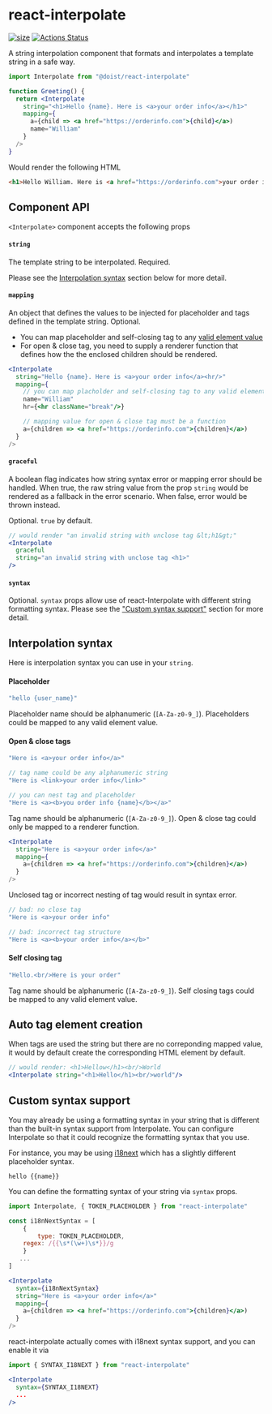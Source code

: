 # react-interpolate

[![size](http://img.badgesize.io/https://cdn.jsdelivr.net/gh/Doist/react-interpolate/dist/react-interpolate.min.cjs?compression=gzip)](http://img.badgesize.io/https://cdn.jsdelivr.net/gh/Doist/react-interpolate/dist/react-interpolate.min.cjs?compression=gzip)
[![Actions Status](https://github.com/Doist/react-interpolate/workflows/CI/badge.svg)](https://github.com/Doist/react-interpolate/actions)


A string interpolation component that formats and interpolates a template string in a safe way.

```jsx
import Interpolate from "@doist/react-interpolate"

function Greeting() {
  return <Interpolate
    string="<h1>Hello {name}. Here is <a>your order info</a></h1>"
    mapping={
      a={child => <a href="https://orderinfo.com">{child}</a>)
      name="William"
    }
  />
}
```

Would render the following HTML

```html
<h1>Hello William. Here is <a href="https://orderinfo.com">your order info</a></h1>
```


## Component API

`<Interpolate>` component accepts the following props

#### `string`
The template string to be interpolated. Required. 

Please see the [Interpolation syntax](./#interpolation-syntax) section below for more detail. 

#### `mapping` 
An object that defines the values to be injected for placeholder and tags defined in the template string. Optional. 

- You can map placeholder and self-closing tag to any [valid element value](https://reactjs.org/docs/react-api.html#isvalidelement)
- For open & close tag, you need to supply a renderer function that defines how the the enclosed children should be rendered.

```jsx
<Interpolate
  string="Hello {name}. Here is <a>your order info</a><hr/>"
  mapping={
    // you can map placholder and self-closing tag to any valid element value
    name="William" 
    hr={<hr className="break"/>}

    // mapping value for open & close tag must be a function
    a={children => <a href="https://orderinfo.com">{children}</a>)
  }
/>
```


#### `graceful` 
A boolean flag indicates how string syntax error or mapping  error should be handled. When true, the raw string value from the prop `string` would be rendered as a fallback in the error scenario. When false, error would be thrown instead. 

Optional. `true` by default.


```jsx
// would render "an invalid string with unclose tag &lt;h1&gt;"
<Interpolate
  graceful
  string="an invalid string with unclose tag <h1>"
/>
```

#### `syntax` 

Optional. `syntax` props allow use of react-Interpolate with different string formatting syntax. Please see the ["Custom syntax support"](#custom-syntax-support) section for more detail.


## Interpolation syntax

Here is interpolation syntax you can use in your `string`.

#### Placeholder

```jsx
"hello {user_name}"
```

Placeholder name should be alphanumeric (`[A-Za-z0-9_]`). Placeholders could be mapped to any valid element value.

#### Open & close tags

```jsx
"Here is <a>your order info</a>"

// tag name could be any alphanumeric string
"Here is <link>your order info</link>"

// you can nest tag and placeholder
"Here is <a><b>you order info {name}</b></a>"
```

Tag name should be alphanumeric (`[A-Za-z0-9_]`). Open & close tag could only be mapped to a renderer function.

```jsx
<Interpolate
  string="Here is <a>your order info</a>"
  mapping={
    a={children => <a href="https://orderinfo.com">{children}</a>)
  }
/>
```

Unclosed tag or incorrect nesting of tag would result in syntax error.

```js
// bad: no close tag
"Here is <a>your order info"

// bad: incorrect tag structure
"Here is <a><b>your order info</a></b>"
```

#### Self closing tag 

```js
"Hello.<br/>Here is your order"
```

Tag name should be alphanumeric (`[A-Za-z0-9_]`). Self closing tags could be mapped to any valid element value.


## Auto tag element creation

When tags are used the string but there are no correponding mapped value, it would by default create the corresponding HTML element by default. 

```jsx
// would render: <h1>Hellow</h1><br/>World
<Interpolate string="<h1>Hello</h1><br/>world"/>
```



## Custom syntax support

You may already be using a formatting syntax in your string that is different than the built-in syntax support from Interpolate. You can configure Interpolate so that it could recognize the formatting syntax that you use.

For instance, you may be using [i18next](https://www.i18next.com/) which has a slightly different placeholder syntax.
```
hello {{name}}
```

You can define the formatting syntax of your string via  `syntax` props. 

```jsx
import Interpolate, { TOKEN_PLACEHOLDER } from "react-interpolate"

const i18nNextSyntax = [
    {
        type: TOKEN_PLACEHOLDER,
	regex: /{{\s*(\w+)\s*}}/g
    }
   ...
]

<Interpolate
  syntax={i18nNextSyntax}
  string="Here is <a>your order info</a>"
  mapping={
    a={children => <a href="https://orderinfo.com">{children}</a>)
  }
/>
```

react-interpolate actually comes with i18next syntax support, and you can enable it via

```jsx
import { SYNTAX_I18NEXT } from "react-interpolate"

<Interpolate
  syntax={SYNTAX_I18NEXT}
  ...
/>
```

